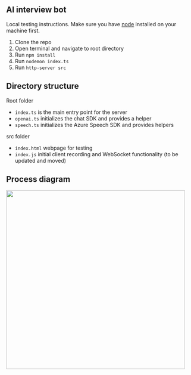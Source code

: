## AI interview bot

Local testing instructions. Make sure you have [node](https://nodejs.org/en/download) installed on your machine first.

1. Clone the repo
2. Open terminal and navigate to root directory
3. Run `npm install`
4. Run `nodemon index.ts`
5. Run `http-server src`

## Directory structure
Root folder
- `index.ts` is the main entry point for the server
- `openai.ts` initializes the chat SDK and provides a helper
- `speech.ts` initializes the Azure Speech SDK and provides helpers

src folder
- `index.html` webpage for testing
- `index.js` initial client recording and WebSocket functionality (to be updated and moved)

## Process diagram
<img src="https://www.plantuml.com/plantuml/png/VP31Rk8m48RlynIZx3ah8M0FQ3TYsueUUga4FPKU9lP4M2Hsv8nLGDpx5EsXZzOdAII10eNwvF7_VRyq7bP2NaAH0sJE2NkC_bPcnODEF_buUSTsw2N_TjTkCXRFLB16JK9eBAfPiFDgQh_CjzVp9bkDbEUDIOBEAiRwJ6q484Ponl7D7OvozupNC_82G4gSnuUAFLA512LvCSgKP0MZaNTMaAsEjc5w75wHckyp1Mp5o1AZ_wlWUMh79REQnUBY2I-aPlIUkRsVr2zyQctPhTFODPC11N4s52bxx01X_FZBitwAamHJ761X51fR1e4KupX1XODcnjHOyakae8q3MA_NS5ZL_Tq1LHlwlA5FweGNyhscrzGao1lma6HiRHVaijxVwTa9cM5yxF-ypPzsb_I2a1v-6ssWgcIQiwzQ6ePiTIZoJm00" width="480">
